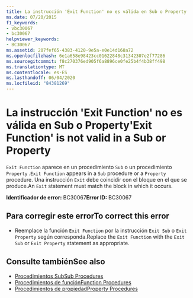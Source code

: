 ```yaml
---
title: La instrucción 'Exit Function' no es válida en Sub o Property
ms.date: 07/20/2015
f1_keywords:
- vbc30067
- bc30067
helpviewer_keywords:
- BC30067
ms.assetid: 207fef65-4383-4120-9e5a-e0e14d168a72
ms.openlocfilehash: 6e1a658e98423cc01622848c31342307e2f77286
ms.sourcegitcommit: f8c270376ed905f6a8896ce0fe25b4f4b38ff498
ms.translationtype: MT
ms.contentlocale: es-ES
ms.lasthandoff: 06/04/2020
ms.locfileid: "84381269"
---
```

# <a name="exit-function-is-not-valid-in-a-sub-or-property"></a><span data-ttu-id="58755-102">La instrucción 'Exit Function' no es válida en Sub o Property</span><span class="sxs-lookup"><span data-stu-id="58755-102">'Exit Function' is not valid in a Sub or Property</span></span>
<span data-ttu-id="58755-103">`Exit Function` aparece en un procedimiento `Sub` o un procedimiento `Property` .</span><span class="sxs-lookup"><span data-stu-id="58755-103">`Exit Function` appears in a `Sub` procedure or a `Property` procedure.</span></span> <span data-ttu-id="58755-104">Una instrucción `Exit` debe coincidir con el bloque en el que se produce.</span><span class="sxs-lookup"><span data-stu-id="58755-104">An `Exit` statement must match the block in which it occurs.</span></span>  
  
 <span data-ttu-id="58755-105">**Identificador de error:** BC30067</span><span class="sxs-lookup"><span data-stu-id="58755-105">**Error ID:** BC30067</span></span>  
  
## <a name="to-correct-this-error"></a><span data-ttu-id="58755-106">Para corregir este error</span><span class="sxs-lookup"><span data-stu-id="58755-106">To correct this error</span></span>  
  
- <span data-ttu-id="58755-107">Reemplace la función `Exit Function` por la instrucción `Exit Sub` o `Exit Property` según corresponda.</span><span class="sxs-lookup"><span data-stu-id="58755-107">Replace the `Exit Function` with the `Exit Sub` or `Exit Property` statement as appropriate.</span></span>  
  
## <a name="see-also"></a><span data-ttu-id="58755-108">Consulte también</span><span class="sxs-lookup"><span data-stu-id="58755-108">See also</span></span>

- [<span data-ttu-id="58755-109">Procedimientos Sub</span><span class="sxs-lookup"><span data-stu-id="58755-109">Sub Procedures</span></span>](../programming-guide/language-features/procedures/sub-procedures.md)
- [<span data-ttu-id="58755-110">Procedimientos de función</span><span class="sxs-lookup"><span data-stu-id="58755-110">Function Procedures</span></span>](../programming-guide/language-features/procedures/function-procedures.md)
- [<span data-ttu-id="58755-111">Procedimientos de propiedad</span><span class="sxs-lookup"><span data-stu-id="58755-111">Property Procedures</span></span>](../programming-guide/language-features/procedures/property-procedures.md)
